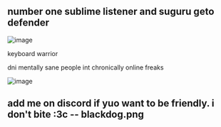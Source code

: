 number one sublime listener and suguru geto defender
-

![image](https://github.com/DoctorEntombed/DoctorEntombed/assets/171541032/968eaa68-b334-4c27-997a-53dd01dcdae5)


keyboard warrior 

dni mentally sane people 
int chronically online freaks

![image](https://github.com/DoctorEntombed/DoctorEntombed/assets/171541032/a26951c7-619a-435e-9bfc-92612160379f)



add me on discord if yuo want to be friendly. i don't bite :3c -- blackdog.png
-

<!--
**DoctorEntombed/DoctorEntombed** is a ✨ _special_ ✨ repository because its `README.md` (this file) appears on your GitHub profile.

Here are some ideas to get you started:

- 🔭 I’m currently working on ...
- 🌱 I’m currently learning ...
- 👯 I’m looking to collaborate on ...
- 🤔 I’m looking for help with ...
- 💬 Ask me about ...
- 📫 How to reach me: ...
- 😄 Pronouns: ...
- ⚡ Fun fact: ...
-->
